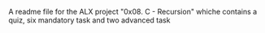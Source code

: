 A readme file for the ALX project "0x08. C - Recursion" whiche contains a quiz, six mandatory task and two advanced task
